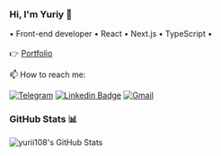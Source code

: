 ### Hi, I'm Yuriy 👋
• Front-end developer • React • Next.js • TypeScript •
<br/>
<br/>
👉 [Portfolio](https://yurii-webdev.netlify.app/) 

📫 How to reach me:

[![Telegram](https://img.shields.io/badge/Yurii_Paraska-2CA5E0?logo=telegram&logoColor=white)](https://t.me/yurii_paraska)
[![Linkedin Badge](https://img.shields.io/badge/-Yurii_Paraska-0e76a8?style=flat&labelColor=0e76a8&logo=linkedin&logoColor=white)](https://www.linkedin.com/in/paraska108/) 
[![Gmail](https://img.shields.io/badge/-Gmail:_Yurii_Paraska-D14836?style=flat&labelColor=c0392b&logo=gmail&logoColor=white)](mailto:yurii.paraska@gmail.com)


### GitHub Stats 📊 

<img alt="yurii108's GitHub Stats" src="https://github-readme-stats.vercel.app/api/top-langs/?username=yurii108&langs_count=8&layout=compact" />

<!--
**Yurii108/yurii108** is a ✨ _special_ ✨ repository because its `README.md` (this file) appears on your GitHub profile.

Here are some ideas to get you started:

- 🔭 I’m currently working on ...
- 🌱 I’m currently learning ...
- 👯 I’m looking to collaborate on ...
- 🤔 I’m looking for help with ...
- 💬 Ask me about ...

- 😄 Pronouns: ...
- ⚡ Fun fact: ...
-->

